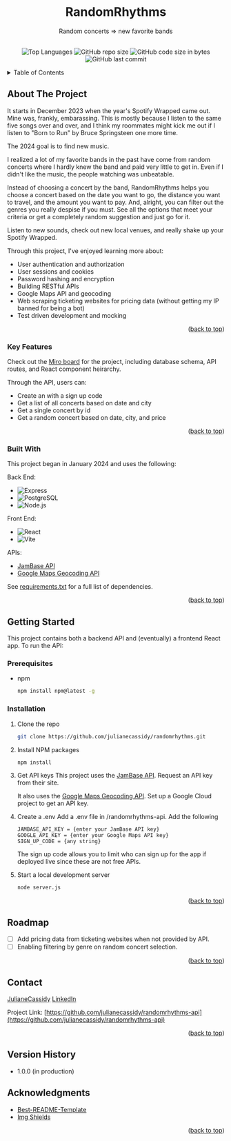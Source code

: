 <a name="readme-top"></a>
<div align="center">

  <h1 align="center">RandomRhythms</h1>

  <p align="center">
    Random concerts => new favorite bands
    <br />
    <br />
    <!-- <a href="https://julianecassidy.com/" target="_blank">Demo</a> -->
    </p>
</div>
<div align="center">

![Top Languages](https://img.shields.io/github/languages/top/julianecassidy/randomrhythms-api)
![GitHub repo size](https://img.shields.io/github/repo-size/julianecassidy/randomrhythms-api)
![GitHub code size in bytes](https://img.shields.io/github/languages/code-size/julianecassidy/randomrhythms-api)
![GitHub last commit](https://img.shields.io/github/last-commit/julianecassidy/randomrhythms-api)
<!-- ![GitHub](https://img.shields.io/github/license/julianecassidy/randomrhythms-api) -->

</div>

<!-- TABLE OF CONTENTS -->
<details>
  <summary>Table of Contents</summary>
  <ol>
    <li>
      <a href="#about-the-project">About The Project</a>
      <ul>
         <!-- <li><a href="#screenshots">Screenshots</a></li> -->
        <li><a href="#key-features">Key Features</a></li>
        <li><a href="#built-with">Built With</a></li>
      </ul>
    </li>
    <li>
      <a href="#getting-started">Getting Started</a>
    </li>
    <li><a href="#usage">Usage</a></li>
    <li><a href="#roadmap">Roadmap</a></li>
    <li><a href="#contributing">Contributing</a></li>
    <!-- <li><a href="#license">License</a></li> -->
    <li><a href="#contact">Contact</a></li>
    <li><a href="#acknowledgments">Acknowledgments</a></li>
  </ol>
</details>

<!-- ABOUT THE PROJECT -->

## About The Project

It starts in December 2023 when the year's Spotify Wrapped came out. Mine was, frankly, embarassing. This is mostly because I listen to the same five songs over and over, and I think my roommates might kick me out if I listen to "Born to Run" by Bruce Springsteen one more time.

The 2024 goal is to find new music.

I realized a lot of my favorite bands in the past have come from random concerts where I hardly knew the band and paid very little to get in. Even if I didn't like the music, the people watching was unbeatable.

Instead of choosing a concert by the band, RandomRhythms helps you choose a concert based on the date you want to go, the distance you want to travel, and the amount you want to pay. And, alright, you can filter out the genres you really despise if you must. See all the options that meet your criteria or get a completely random suggestion and just go for it.

Listen to new sounds, check out new local venues, and really shake up your Spotify Wrapped.

Through this project, I've enjoyed learning more about:

- User authentication and authorization
- User sessions and cookies
- Password hashing and encryption
- Building RESTful APIs
- Google Maps API and geocoding
- Web scraping ticketing websites for pricing data (without getting my IP banned for being a bot)
- Test driven development and mocking

<p align="right">(<a href="#readme-top">back to top</a>)</p>

<!-- ### Screenshots

<p>
  <img src="static/images/screenshots/timeline.png" alt="Logged In Timeline">
  <br>
  <em>Logged-In Timeline</em>
</p>

<p>
  <img src="static/images/screenshots/profile.png" alt="User Profile Page">
  <br>
  <em>User Profile Page</em>
</p>

<p>
  <img src="static/images/screenshots/followers.png" alt="Followers Listing Page">
  <br>
  <em>Followers Listing Page</em>
</p>

<p align="right">(<a href="#readme-top">back to top</a>)</p> -->

### Key Features

Check out the [Miro board](https://miro.com/app/board/uXjVNCfgqA8=/) for the project, including database schema, API routes, and React component heirarchy.

Through the API, users can:

- Create an with a sign up code
- Get a list of all concerts based on date and city
- Get a single concert by id
- Get a random concert based on date, city, and price


<p align="right">(<a href="#readme-top">back to top</a>)</p>

### Built With

This project began in January 2024 and uses the following:

Back End:
- ![Express][Express]
- ![PostgreSQL][PostgreSQL]
- ![Node.js][Node.js]

Front End:
- ![React][React]
- ![Vite][Vite]

APIs:
- [JamBase API](https://apidocs.jambase.com/)
- [Google Maps Geocoding API](https://developers.google.com/maps/documentation/geocoding/overview)

See [requirements.txt](https://github.com/julianecassidy/randomrhythms-api/blob/master/requirements.txt) for a full list of dependencies.

<p align="right">(<a href="#readme-top">back to top</a>)</p>

<!-- GETTING STARTED -->

## Getting Started

This project contains both a backend API and (eventually) a frontend React app. To run the API:

### Prerequisites

* npm
  ```sh
  npm install npm@latest -g

### Installation

1. Clone the repo
   ```sh
   git clone https://github.com/julianecassidy/randomrhythms.git
   ```
2. Install NPM packages
   ```sh
   npm install
   ```
3. Get API keys
    This project uses the [JamBase API](https://apidocs.jambase.com/). Request an API key from their site.

    It also uses the [Google Maps Geocoding API](https://developers.google.com/maps/documentation/geocoding/overview). Set up a Google Cloud project to get an API key.
4. Create a .env
    Add a .env file in /randomrhythms-api.
    Add the following
    ```
    JAMBASE_API_KEY = {enter your JamBase API key}
    GOOGLE_API_KEY = {enter your Google Maps API key}
    SIGN_UP_CODE = {any string}
    ```

    The sign up code allows you to limit who can sign up for the app if deployed live since these are not free APIs.
5. Start a local development server
    ```sh
    node server.js
    ```

<p align="right">(<a href="#readme-top">back to top</a>)</p>

<!-- ROADMAP -->

## Roadmap

- [ ] Add pricing data from ticketing websites when not provided by API.
- [ ] Enabling filtering by genre on random concert selection.

<p align="right">(<a href="#readme-top">back to top</a>)</p>

<!-- CONTRIBUTING -->

<!-- LICENSE -->


<!-- CONTACT -->

## Contact

[JulianeCassidy](https://julianecassidy.com)
[LinkedIn](https://www.linkedin.com/in/julianemcassidy/)

Project Link: [https://github.com/julianecassidy/randomrhythms-api](https://github.com/julianecassidy/randomrhythms-api)


<p align="right">(<a href="#readme-top">back to top</a>)</p>

<!-- VERSION HISTORY -->

## Version History
- 1.0.0 (in production)

<!-- ACKNOWLEDGMENTS -->

## Acknowledgments

- [Best-README-Template](https://github.com/othneildrew/Best-README-Template)
- [Img Shields](https://shields.io)

<p align="right">(<a href="#readme-top">back to top</a>)</p>

<!-- TECHNOLOGY BADGES -->


[React]: https://img.shields.io/badge/React-61DAFB?logo=react&logoColor=white
[Vite]: https://img.shields.io/badge/Vite-61a5ff?logo=vite&logoColor=black
[Express]: https://img.shields.io/badge/Express-000000?logo=express&logoColor=white
[Node.js]: https://img.shields.io/badge/Node.js-339933?logo=node.js&logoColor=white
[PostgreSQL]: https://img.shields.io/badge/PostgreSQL-4169E1?logo=postgresql&logoColor=white


